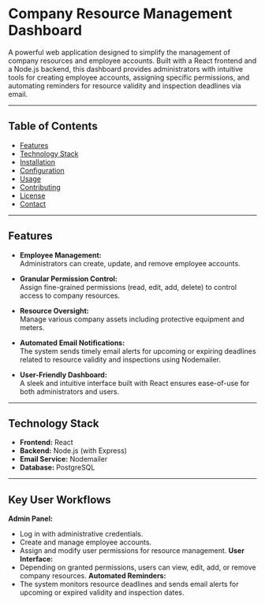 # Company Resource Management Dashboard

A powerful web application designed to simplify the management of company resources and employee accounts. Built with a React frontend and a Node.js backend, this dashboard provides administrators with intuitive tools for creating employee accounts, assigning specific permissions, and automating reminders for resource validity and inspection deadlines via email.

---

## Table of Contents

- [Features](#features)
- [Technology Stack](#technology-stack)
- [Installation](#installation)
- [Configuration](#configuration)
- [Usage](#usage)
- [Contributing](#contributing)
- [License](#license)
- [Contact](#contact)

---

## Features

- **Employee Management:**  
  Administrators can create, update, and remove employee accounts.

- **Granular Permission Control:**  
  Assign fine-grained permissions (read, edit, add, delete) to control access to company resources.

- **Resource Oversight:**  
  Manage various company assets including protective equipment and meters.

- **Automated Email Notifications:**  
  The system sends timely email alerts for upcoming or expiring deadlines related to resource validity and inspections using Nodemailer.

- **User-Friendly Dashboard:**  
  A sleek and intuitive interface built with React ensures ease-of-use for both administrators and users.

---

## Technology Stack

- **Frontend:** React
- **Backend:** Node.js (with Express)
- **Email Service:** Nodemailer
- **Database:** PostgreSQL

---

## Key User Workflows
**Admin Panel:**
- Log in with administrative credentials.
- Create and manage employee accounts.
- Assign and modify user permissions for resource management.
**User Interface:**
- Depending on granted permissions, users can view, edit, add, or remove company resources.
**Automated Reminders:**
- The system monitors resource deadlines and sends email alerts for upcoming or expired validity and inspection dates.
